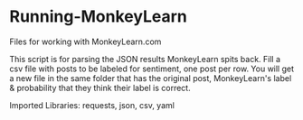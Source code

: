 # Running-MonkeyLearn
Files for working with MonkeyLearn.com

This script is for parsing the JSON results MonkeyLearn spits back. 
Fill a csv file with posts to be labeled for sentiment, one post per row. You will get a 
new file in the same folder that has the original post, MonkeyLearn's label & 
probability that they think their label is correct. 

Imported Libraries: requests, json, csv, yaml
